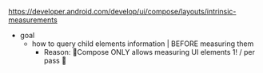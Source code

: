 https://developer.android.com/develop/ui/compose/layouts/intrinsic-measurements

* goal
  * how to query child elements information | BEFORE measuring them
    * Reason: 🧠Compose ONLY allows measuring UI elements 1! / per pass 🧠